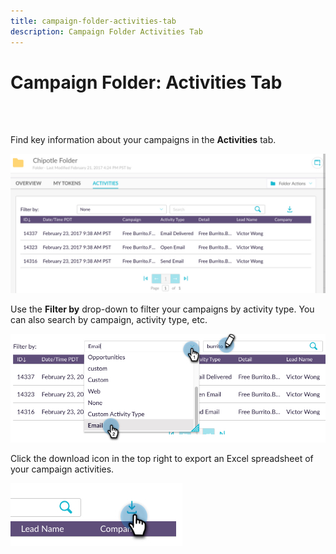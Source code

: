 ```yaml
---
title: campaign-folder-activities-tab
description: Campaign Folder Activities Tab 
---
```


# Campaign Folder: Activities Tab
<br>&nbsp;

Find key information about your campaigns in the **Activities** tab.

   ![Image One](/help/sky/assets/campaign-folders/campaign-folder-activities-tab/campaign-folder-activities-tab-1.png)

Use the **Filter by** drop-down to filter your campaigns by activity type. You can also search by campaign, activity type, etc.

   ![Image Two](/help/sky/assets/campaign-folders/campaign-folder-activities-tab/campaign-folder-activities-tab-2.png)

Click the download icon in the top right to export an Excel spreadsheet of your campaign activities.

   ![Image Three](/help/sky/assets/campaign-folders/campaign-folder-activities-tab/campaign-folder-activities-tab-3.png)

